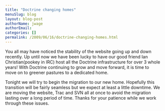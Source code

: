 ```yaml
---
title: "Doctrine changing homes"
menuSlug: blog
layout: blog-post
authorName: jwage
authorEmail:
categories: []
permalink: /2009/06/16/doctrine-changing-homes.html
---
```

You all may have noticed the stability of the website going up and down
recently. Up until now we have been lucky to have our good friend Ian
Christian(pookey in IRC) host all the Doctrine infrastructure for over 3
whole years! With Doctrine continuing to grow and move forward, it is
time to move on to greener pastures to a dedicated home.

Tonight we will try to begin the migration to our new home. Hopefully
this transition will be fairly seamless but we expect at least a little
downtime. We are moving the website, Trac and SVN all at once to avoid
the migration lasting over a long period of time. Thanks for your
patience while we work through these issues.
